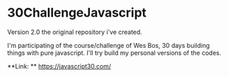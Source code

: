 # 30ChallengeJavascript
Version 2.0 the original repository i've created. 

I'm participating of the course/challenge of Wes Bos, 30 days building things with pure javascript. I'll try build my personal versions of the codes.

**Link: **  https://javascript30.com/
